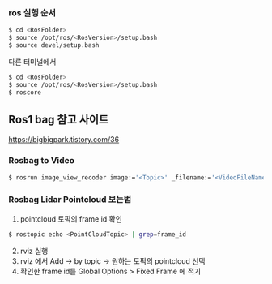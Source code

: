 

### ros 실행 순서

```bash
$ cd <RosFolder>
$ source /opt/ros/<RosVersion>/setup.bash
$ source devel/setup.bash
```

다른 터미널에서 

```bash
$ cd <RosFolder>
$ source /opt/ros/<RosVersion>/setup.bash
$ roscore
```



## Ros1 bag 참고 사이트

https://bigbigpark.tistory.com/36

### Rosbag to Video 

```bash
$ rosrun image_view_recoder image:='<Topic>' _filename:='<VideoFileName>' _fps:=<fps>
```

### Rosbag Lidar Pointcloud 보는법

1. pointcloud 토픽의 frame id 확인

```bash
$ rostopic echo <PointCloudTopic> | grep=frame_id
```

2. rviz 실행
3. rviz 에서 Add -> by topic -> 원하는 토픽의 pointcloud 선택
4. 확인한 frame id를 Global Options > Fixed Frame 에 적기 
